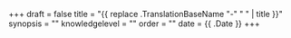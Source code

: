 +++
draft = false
title = "{{ replace .TranslationBaseName "-" " " | title }}"
synopsis = ""
knowledgelevel = ""
order = ""
date = {{ .Date }}
+++
